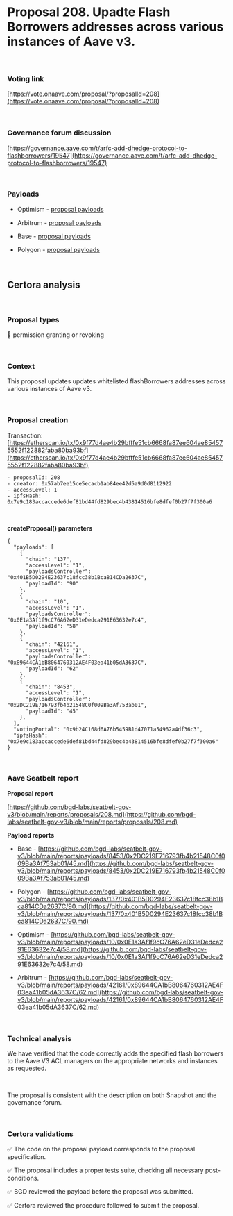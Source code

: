 # Proposal 208. Upadte Flash Borrowers addresses across various instances of Aave v3.

<br>

### Voting link

[https://vote.onaave.com/proposal/?proposalId=208](https://vote.onaave.com/proposal/?proposalId=208)

<br>

### Governance forum discussion

[https://governance.aave.com/t/arfc-add-dhedge-protocol-to-flashborrowers/19547](https://governance.aave.com/t/arfc-add-dhedge-protocol-to-flashborrowers/19547)

<br>

### Payloads

* Optimism - [proposal payloads](https://optimistic.etherscan.io/address/0x5Adb12a121cD50670A7E18744275A008387be21e#code)

* Arbitrum - [proposal payloads](https://arbiscan.io/address/0x772e2A90a97D05692214463A3AeB1038436B8dB7#code)

* Base - [proposal payloads](https://basescan.org/address/0x03Ca803F0598da57739a0D96aD39c9e1d5a0393F#code)

* Polygon - [proposal payloads](https://polygonscan.com/address/0x7ee9d11837269D8DC300e09E17066a0591E7dcbD#code)


<br>

## Certora analysis

<br>

### Proposal types

:handshake: permission granting or revoking

<br>

### Context

This proposal updates updates whitelisted flashBorrowers addresses across various instances of Aave v3.

<br>

### Proposal creation

Transaction: [https://etherscan.io/tx/0x9f77d4ae4b29bfffe51cb6668fa87ee604ae854575552f122882faba80ba93bf](https://etherscan.io/tx/0x9f77d4ae4b29bfffe51cb6668fa87ee604ae854575552f122882faba80ba93bf)

```
- proposalId: 208
- creator: 0x57ab7ee15ce5ecacb1ab84ee42d5a9d0d8112922
- accessLevel: 1
- ipfsHash: 0x7e9c183accaccede6def81bd44fd829bec4b43814516bfe8dfef0b27f7f300a6
```

<br>

**createProposal() parameters**

```
{
  "payloads": [ 
    { 
      "chain": "137", 
      "accessLevel": "1", 
      "payloadsController": "0x401B5D0294E23637c18fcc38b1Bca814CDa2637C", 
      "payloadId": "90" 
    }, 
    { 
      "chain": "10", 
      "accessLevel": "1", 
      "payloadsController": "0x0E1a3Af1f9cC76A62eD31eDedca291E63632e7c4", 
      "payloadId": "58" 
    }, 
    { 
      "chain": "42161", 
      "accessLevel": "1", 
      "payloadsController": "0x89644CA1bB8064760312AE4F03ea41b05dA3637C", 
      "payloadId": "62" 
    }, 
    { 
      "chain": "8453", 
      "accessLevel": "1", 
      "payloadsController": "0x2DC219E716793fb4b21548C0f009Ba3Af753ab01", 
      "payloadId": "45" 
    }, 
  ], 
  "votingPortal": "0x9b24C168d6A76b5459B1d47071a54962a4df36c3", 
  "ipfsHash": "0x7e9c183accaccede6def81bd44fd829bec4b43814516bfe8dfef0b27f7f300a6" 
}
```

<br>

### Aave Seatbelt report

**Proposal report**

[https://github.com/bgd-labs/seatbelt-gov-v3/blob/main/reports/proposals/208.md](https://github.com/bgd-labs/seatbelt-gov-v3/blob/main/reports/proposals/208.md)

**Payload reports**

* Base - [https://github.com/bgd-labs/seatbelt-gov-v3/blob/main/reports/payloads/8453/0x2DC219E716793fb4b21548C0f009Ba3Af753ab01/45.md](https://github.com/bgd-labs/seatbelt-gov-v3/blob/main/reports/payloads/8453/0x2DC219E716793fb4b21548C0f009Ba3Af753ab01/45.md)

* Polygon - [https://github.com/bgd-labs/seatbelt-gov-v3/blob/main/reports/payloads/137/0x401B5D0294E23637c18fcc38b1Bca814CDa2637C/90.md](https://github.com/bgd-labs/seatbelt-gov-v3/blob/main/reports/payloads/137/0x401B5D0294E23637c18fcc38b1Bca814CDa2637C/90.md)

* Optimism - [https://github.com/bgd-labs/seatbelt-gov-v3/blob/main/reports/payloads/10/0x0E1a3Af1f9cC76A62eD31eDedca291E63632e7c4/58.md](https://github.com/bgd-labs/seatbelt-gov-v3/blob/main/reports/payloads/10/0x0E1a3Af1f9cC76A62eD31eDedca291E63632e7c4/58.md)

* Arbitrum - [https://github.com/bgd-labs/seatbelt-gov-v3/blob/main/reports/payloads/42161/0x89644CA1bB8064760312AE4F03ea41b05dA3637C/62.md](https://github.com/bgd-labs/seatbelt-gov-v3/blob/main/reports/payloads/42161/0x89644CA1bB8064760312AE4F03ea41b05dA3637C/62.md)


<br>

### Technical analysis

We have verified that the code correctly adds the specified flash borrowers to the Aave V3 ACL managers on the appropriate networks and instances as requested.

<br>

The proposal is consistent with the description on both Snapshot and the governance forum.

<br>

### Certora validations

:white_check_mark: The code on the proposal payload corresponds to the proposal specification.

:white_check_mark: The proposal includes a proper tests suite, checking all necessary post-conditions. 

:white_check_mark: BGD reviewed the payload before the proposal was submitted. 

:white_check_mark: Certora reviewed the procedure followed to submit the proposal.
